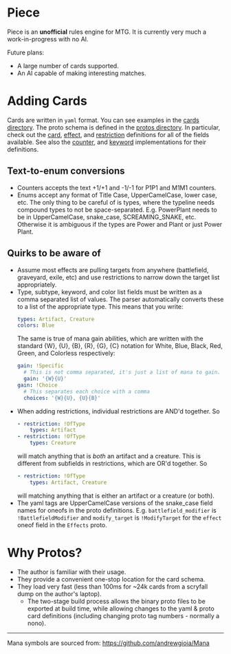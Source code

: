 # Piece
Piece is an **unofficial** rules engine for MTG. It is currently very much a work-in-progress with
no AI.

Future plans:
- A large number of cards supported.
- An AI capable of making interesting matches.

# Adding Cards
Cards are written in `yaml` format. You can see examples in the [cards directory](cards). The proto
schema is defined in the [protos directory](piece-lib/src/protos). In particular, check out the
[card](piece-lib/src/protos/card.proto#L12), [effect](piece-lib/src/protos/effects.proto#L13), and
[restriction](piece-lib/src/protos/targets.proto#L11) definitions for all of the fields available.
See also the [counter](piece-lib/src/protos/counters.proto#L5), and
[keyword](piece-lib/src/protos/keywords.proto#L5) implementations for their definitions.

## Text-to-enum conversions
- Counters accepts the text +1/+1 and -1/-1 for P1P1 and M1M1 counters.
- Enums accept any format of Title Case, UpperCamelCase, lower case, etc. The only thing to be
  careful of is types, where the typeline needs compound types to not be space-separated. E.g.
  PowerPlant needs to be in UpperCamelCase, snake_case, SCREAMING_SNAKE, etc. Otherwise it is
  ambiguous if the types are Power and Plant or just Power Plant.

## Quirks to be aware of
- Assume most effects are pulling targets from anywhere (battlefield, graveyard, exile, etc) and use
  restrictions to narrow down the target list appropriately.
- Type, subtype, keyword, and color list fields must be written as a comma separated list of values.
  The parser automatically converts these to a list of the appropriate type. This means that you
  write:
  ```yaml
  types: Artifact, Creature
  colors: Blue
  ```
  The same is true of mana gain abilities, which are written with the standard {W}, {U}, {B}, {R},
  {G}, {C} notation for White, Blue, Black, Red, Green, and Colorless respectively:
  ```yaml
  gain: !Specific
    # This is not comma separated, it's just a list of mana to gain.
    gain: '{W}{U}'
  gain: !Choice
    # This separates each choice with a comma
    choices: '{W}{U}, {U}{B}'
  ```
- When adding restrictions, individual restrictions are AND'd together. So
  ```yaml
  - restriction: !OfType
      types: Artifact
  - restriction: !OfType
      types: Creature
  ```
  will match anything that is _both_ an artifact and a creature. This is different from subfields in
  restrictions, which are OR'd together. So
  ```yaml
  - restriction: !OfType
      types: Artifact, Creature
  ```
  will matching anything that is either an artifact or a creature (or both).
- The yaml tags are UpperCamelCase versions of the snake_case field names for oneofs in the proto
  definitions. E.g. `battlefield_modifier` is `!BattlefieldModifier` and `modify_target` is
  `!ModifyTarget` for the `effect` oneof field in the `Effects` proto.

# Why Protos?
- The author is familiar with their usage.
- They provide a convenient one-stop location for the card schema.
- They load very fast (less than 100ms for ~24k cards from a scryfall dump on the author's laptop).
  - The two-stage build process allows the binary proto files to be exported at build time, while
    allowing changes to the yaml & proto card definitions (including changing proto tag numbers -
    normally a nono).


---
Mana symbols are sourced from: https://github.com/andrewgioia/Mana